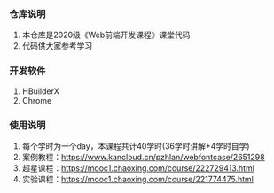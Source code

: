 ﻿### 仓库说明
1. 本仓库是2020级《Web前端开发课程》课堂代码
2. 代码供大家参考学习
### 开发软件
1. HBuilderX
2. Chrome
### 使用说明
1. 每个学时为一个day，本课程共计40学时(36学时讲解+4学时自学)
2. 案例教程：https://www.kancloud.cn/pzhlan/webfontcase/2651298
2. 超星课程：https://mooc1.chaoxing.com/course/222729413.html
2. 实验课程：https://mooc1.chaoxing.com/course/221774475.html